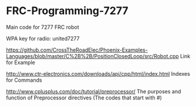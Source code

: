 # FRC-Programming-7277
Main code for 7277 FRC robot

WPA key for radio: united7277

https://github.com/CrossTheRoadElec/Phoenix-Examples-Languages/blob/master/C%2B%2B/PositionClosedLoop/src/Robot.cpp 
Link for Example

http://www.ctr-electronics.com/downloads/api/cpp/html/index.html Indexes for Commands

http://www.cplusplus.com/doc/tutorial/preprocessor/ The purposes and function of Preprocessor directives (The codes that start with #)
